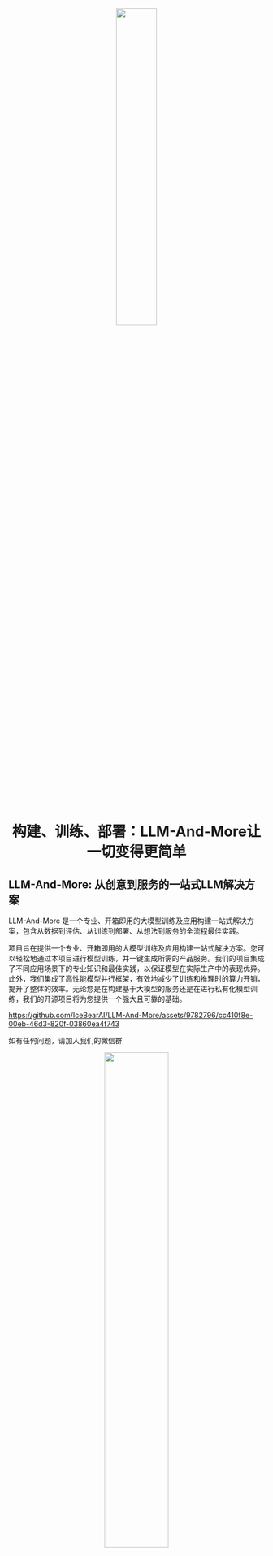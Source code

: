 <div align=center><img src=docs/figure/logo.png width=40% /></div>


<div align=center><h1><b>构建、训练、部署：LLM-And-More让一切变得更简单</b></h1></div>


<!-- \[ [English](README.md) | 中文 \]-->

## LLM-And-More: 从创意到服务的一站式LLM解决方案

LLM-And-More 是一个专业、开箱即用的大模型训练及应用构建一站式解决方案，包含从数据到评估、从训练到部署、从想法到服务的全流程最佳实践。

项目旨在提供一个专业、开箱即用的大模型训练及应用构建一站式解决方案。您可以轻松地通过本项目进行模型训练，并一键生成所需的产品服务。我们的项目集成了不同应用场景下的专业知识和最佳实践，以保证模型在实际生产中的表现优异。此外，我们集成了高性能模型并行框架，有效地减少了训练和推理时的算力开销，提升了整体的效率。无论您是在构建基于大模型的服务还是在进行私有化模型训练，我们的开源项目将为您提供一个强大且可靠的基础。

https://github.com/IceBearAI/LLM-And-More/assets/9782796/cc410f8e-00eb-46d3-820f-03860ea4f743

如有任何问题，请加入我们的微信群
<div align=center><img src=docs/figure/wechat.jpg width=50% /></div>

## 目录

- [功能模块](#功能模块)
- [支持场景](#支持场景)
- [适配模型](#适配模型)
- [安装与使用](deployment.md)
- [系统架构设计](sys_architecture.md)

## 功能模块

LLM-And-More致力于为专业开发者和一线业务人员提供同样专业、易用的LLM应用构建方案。为了实现这一理念，LLM-And-More将LLM应用开发过程分解为以下六个模块：

- [数据模块](#数据模块)
- [训练模块](#训练模块)
- [监控模块](#监控模块)
- [评估模块](#评估模块)
- [部署模块](#部署模块)
- [交互模块](#交互模块)

这些模块涵盖了开发一个LLM产品的一切，并注入了专业知识和性能优化组件，全流程协助您构建一个优秀的LLM应用。

### 数据模块

为协助您开始LLM应用构建的第一步，也是影响最终效果的最重要一步：数据标注，LLM-And-More提供了一个功能齐全的数据标注平台。在这里，管理人员可以新建一个数据标注任务，向标注人员分配需要标注的数据，或是亲自对数据进行标注。在完成所有标注之后，LLM-And-More将把标注完成的数据自动转换为模型可以处理的格式(
jsonl)，并存入本地数据库中，在之后的训练、评估模块中一键启用。LLM-And-More还提供了对数据质量的一键检测，用户可以通过查看数据检测报告，发现标注过程中可能产生的错误，提升模型训练的最终效果。

![数据示例](docs/figure/autolabel.png)

### 训练模块

为协助您完成LLM应用构建最专业，最困难的一步：模型训练，LLM-And-More提供了一个开箱即用的高性能模型训练框架，使您无需了解任何深度学习相关知识，即可轻松对齐大模型训练最佳实践。在训练模块中，用户可以自由调整所选取的基座模型，训练方式，以及batch_size，学习率等超参数。如果用户对此并不了解，LLM-And-More预置的智能默认参数将帮助用户完成参数的选取和调优。LLM-And-More将自动为用户提供DeepSpeed多卡多机加速适配，帮助用户节约训练时间，充分利用算力资源。

![微调示例](docs/figure/finetune-add.png)

### 监控模块

在训练过程中，您可能烦恼于无法清晰直观的观察模型的性能变化，LLM-And-More提供了一个智能化的模型训练监控模块，不仅可以实时、可视化的显示CPU、GPU等核心算力资源的占用情况，监控模型Loss，学习率，训练步数的变化，还可以在训练过程中智能提示您模型的潜在性能风险，并提供恰当的解决方案建议。例如，您在训练过程中可能发现系统提示“过拟合风险”，并建议您“停止训练，降低学习率或增大数据量”，您可以遵循这些建议，尝试解决问题。这节省了不必要的算力浪费，并能使您更精准的把握模型可能的表现。

![监控示例](docs/figure/finetune-graph.png)

### 评估模块

在完成训练后，您可能烦恼于无法准确了解模型的性能边界，不敢真正将模型应用于实际场景，LLM-And-More提供了一个客观准确的评估模块，让您可以全面，精准的把握模型的各项能力水准。评估模块分为两个主要评测任务，一个负责评测模型在训练过任务上的性能，主要展现模型是否能够完成用户指定的任务，例如一个客服模型是否能够正确回复用户提问；另一个负责评测模型在五个通用维度上的能力（推理能力，阅读理解能力，中文能力，指令遵从能力，创新能力），主要体现模型是否产生了灾难性遗忘，是否过于专注于特定领域而丧失了通用能力。用户可以根据两方面的反馈，调整模型的训练数据和轮次，选择表现最佳的模型应用于线上系统。

![评估示例](docs/figure/five.png)

### 部署模块(Coming Soon)

### 交互模块(Coming Soon)

## 支持场景

除了简单的提供输入输出训练您的LLM应用外，我们还提供了丰富的场景支持，帮助您更好的解决您在工作生产当中遇到的复杂问题。例如，您可以基于FAQ场景适配方案，直接构建一个客服，协助您识别用户意图，解决您淘宝店铺自动回复的问题；或是基于RAG场景方案，构建一套企业内部规章制度问答机器人。所有场景均具备独立的留个功能模块，但拥有深度定制的UI和专业Know-How。LLM-And-More支持以下场景：

- [通用场景](#通用场景)
- [FAQ场景](#FAQ场景)
- [RAG场景](#RAG场景)
- [创意写作场景](#创意写作场景)
- [Agent场景](#Agent场景)

### 通用场景

可以接受任意的输入输出，是最基础的训练场景。在该场景中，我们没有针对数据特征、应用范围等进行任何假设，在数据、训练、监控、评估、部署、交互模块中的各项参数均调整至最均衡的水平，并适配了任何场景均有收益的专业Know-How辅助模型训练。总的来说，如果您不确定您应该使用哪个场景，或认为LLM-And-More提供的任何场景均不符合您的要求，您可以选用该场景开始您的构建。

![通用场景示例](docs/figure/base.png)

### FAQ场景

该场景适用于FAQ客服或FAQ问答机器人。FAQ(frequently asked questions)
即常见问题，通常应用于客服、快速助手、和在线论坛等场景，在这些地方，常见问题往往会反复出现，例如，用户经常以各种不同的表达方式询问发货时间。在FAQ场景中，用户的问题往往被归类，并对于每一类问题有一个统一的回答，例如针对询问发货时间的问题，统一回复“我们将尽快安排发货，请及时查看物流信息”。直接尝试使用大模型生成这些回答往往是事倍功半的，因为没有充分利用数据的特征，很难让大模型回复稳定，并常常会产生幻觉现象。为此，我们为FAQ场景设计了涵盖全部六个模块的全流程解决方案，主要引入用户意图识别，让LLM预测用户意图（在上述例子中，“查询物流信息”），而不是直接预测回复（在上述例子中，“我们将尽快安排发货，请及时查看物流信息”）。我们在大量FAQ场景中的实验表明，该解决方案可以提升30%以上的回复准确率，并显著降低模型过拟合风险与幻觉现象。

### RAG场景(Coming Soon)

### 创意写作场景(Coming Soon)

### Agent场景(Coming Soon)

## 适配模型

为了支持更广泛的应用，LLM-And-More支持多种多样的模型，并支持您选择多种不同的训练方式。

| 模型名                                                  | 模型大小                    | 支持的训练方法    |
|------------------------------------------------------|-------------------------|------------|
| [Baichuan2](https://huggingface.co/baichuan-inc)     | 7B/13B                  | 全参数训练/Lora |
| [ChatGLM3](https://huggingface.co/THUDM/chatglm3-6b) | 6B                      | 全参数训练/Lora |
| [LLaMA](https://github.com/facebookresearch/llama)   | 7B/13B/33B/65B          | 全参数训练/Lora |
| [LLaMA-2](https://huggingface.co/meta-llama)         | 7B/13B/70B              | 全参数训练/Lora |
| [Qwen](https://huggingface.co/Qwen)                  | 0.5B/1.8B/4B/7B/14B/72B | 全参数训练/Lora |


### 模型微调

为了实现模型的微调，您可以参考我们的详细指南：[模型微调](docs/model/finetune.md)。

### 模型部署与微调

您可以将模型部署到任意配备GPU的节点上，无论是私有的K8s集群、Docker集群，还是云服务商提供的K8s集群，均能轻松对接。


### 安装使用步骤

- 克隆项目: `git clone https://github.com/IceBearAI/aigc.git`
- 进入项目: `cd aigc-server`

该系统依赖**Docker**需要安装此服务

推理或训练节点只需要安装**Docker**和**Nvidia-Docker**
即可。[NVIDIA Container Toolkit](https://github.com/NVIDIA/nvidia-container-toolkit)

#### 本地开发

[golang](https://github.com/golang/go)版本请安装go1.21以上版本

- 安装依赖包: `go mod tidy`
- 本地启动: `make run`
- build成x86 Linux可执行文件: `make build-linux`
- build成当前电脑可执行文件: `make build`

build完通常会保存在 `$(GOPATH)/bin/` 目录下

#### Docker-compose部署

安装docker和docker-compose可以参考官网教程：[Install Docker Engine](https://docs.docker.com/engine/install/)

需要在 当前目录下增加 `.env` 文件来设置相关的环境变量。

执行命令启动全部服务

```
$ docker-compose up
```

如果不需要执行build流程，可以进入到`docker`目录下执行`docker-compose up`即可。或把`docker-compose.yaml`的`build`注释掉。

<p align="center" width="100%">
<img src="https://starchart.cc/IceBearAI/LLM-And-More.svg" alt="Star History" style="width: 100%; display: block; margin: auto;">
</p>